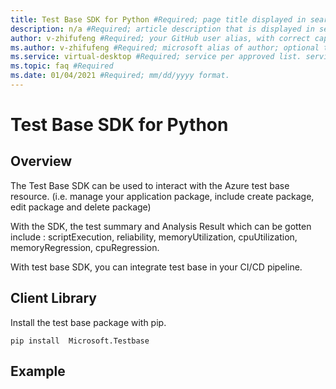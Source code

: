 ```yaml
---
title: Test Base SDK for Python #Required; page title displayed in search results. Include the brand.
description: n/a #Required; article description that is displayed in search results.
author: v-zhifufeng #Required; your GitHub user alias, with correct capitalization.
ms.author: v-zhifufeng #Required; microsoft alias of author; optional team alias.
ms.service: virtual-desktop #Required; service per approved list. service slug assigned to your service by ACOM.
ms.topic: faq #Required
ms.date: 01/04/2021 #Required; mm/dd/yyyy format.
---
```


# Test Base SDK for Python

## Overview
The Test Base SDK can be used to interact with the Azure test base resource. (i.e. manage your application package, include create package, edit package and delete package)

With the SDK, the test summary and Analysis Result which can be gotten include : scriptExecution, reliability, memoryUtilization, cpuUtilization, memoryRegression, cpuRegression.

With test base SDK, you can integrate test base in your CI/CD pipeline.

## Client Library

Install the test base package with pip.

~~~
pip install  Microsoft.Testbase
~~~
 
## Example